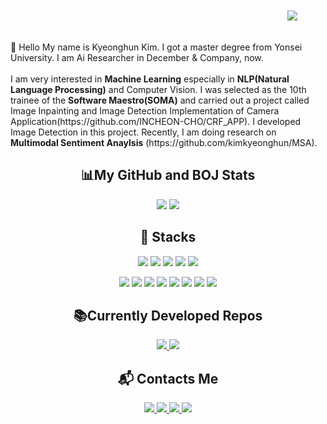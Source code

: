 <p align="right">
<img src="https://hits.seeyoufarm.com/api/count/incr/badge.svg?url=https%3A%2F%2Fgithub.com%2Fkimkyeonghun&count_bg=%2379C83D&title_bg=%23555555&icon=&icon_color=%23E7E7E7&title=hits&edge_flat=false" style="height: auto; margin-left : 25px; margin-right: 25px; padding: 20px;"/>
</p>
👋 Hello My name is Kyeonghun Kim. I got a master degree from Yonsei University. I am Ai Researcher in December & Company, now. <br><br>
I am very interested in <b>Machine Learning</b> especially in <b>NLP(Natural Language Processing)</b> and Computer Vision. I was selected as the 10th trainee of the <b>Software Maestro(SOMA)</b> and carried out a project called Image Inpainting and Image Detection Implementation of Camera Application(https://github.com/INCHEON-CHO/CRF_APP). I developed Image Detection in this project. Recently, I am doing research on <b>Multimodal Sentiment Anaylsis</b> (https://github.com/kimkyeonghun/MSA).
<center><h2>&#128202;My GitHub and BOJ Stats</h2></center>
<p align="center">
  <img src="https://github-readme-stats.vercel.app/api?username=kimkyeonghun&hide=prs,issues&count_private=true&show_icons=true&theme=synthwave">
  <img src="http://mazassumnida.wtf/api/v2/generate_badge?boj=kkh115505">
</p>
<center><h2>&#128295; Stacks </h2></center>
<p align="center">
<img src="http://img.shields.io/badge/Python-3766AB?style=flat-square&logo=Python&logoColor=white">
<img src="http://img.shields.io/badge/Scala-F1E8E8?style=flat-square&logo=scala&logoColor=FF0000">
<img src="http://img.shields.io/badge/C++-00599C?style=flat-square&logo=C%2B%2B&logoColor=white">
<img src="http://img.shields.io/badge/Tensorflow-FAF9F9?style=flat-square&logo=tensorflow&logoColor=FF8E00">
<img src="http://img.shields.io/badge/Pytorch-FAF9F9?style=flat-square&logo=pytorch&logoColor=FF8E00">
</p>
<p align="center">
<img src="http://img.shields.io/badge/Kafka-white?style=flat-square&logo=Apache%20kafka&logoColor=black">
<img src="http://img.shields.io/badge/Redis-E2D7D3?style=flat-square&logo=redis&logoColor=FF0000">
<img src="http://img.shields.io/badge/MySQL-E6B91E?style=flat-square&logo=mysql&logoColor=black">
<img src="http://img.shields.io/badge/GCP-333664?style=flat-square&logo=Google Cloud&logoColor=white">
<img src="http://img.shields.io/badge/Django-092E20?style=flat-square&logo=django&logoColor=white">
<img src="http://img.shields.io/badge/Selenium-3DDC84?style=flat-square&logo=selenium&logoColor=white">
<img src="http://img.shields.io/badge/Linux-007396?style=flat-square&logo=linux&logoColor=white">
<img src="http://img.shields.io/badge/Git-FFFFFF?style=flat-square&logo=git&logoColor=orange">
</p>
<center><h2>&#128218;Currently Developed Repos</h2></center>
<div align="center">
<a href="https://github.com/kimkyeonghun/MSA">
<img src="https://github-readme-stats.vercel.app/api/pin/?username=kimkyeonghun&repo=MSA">
</a>
  <a href="https://github.com/addb-swstarlab/DRT">
<img src="https://github-readme-stats.vercel.app/api/pin/?username=addb-swstarlab&repo=DRT">
  </a>
</div>
<!--
[![Top Langs](https://github-readme-stats.vercel.app/api/top-langs/?username=kimkyeonghun&hide=Jupyter%20Notebook)](https://github.com/anuraghazra/github-readme-stats)
-->
<center><h2>&#128236; Contacts Me</h2></center>
<p align="center">
<a href="https://codedrive.tistory.com/">
<img src="http://img.shields.io/badge/-Tech%20blog-black?style=flat-square&logo=github&link=https://codedrive.tistory.com/">
</a>
<a href="mailto:kkh115505@gmail.com">
<img src="http://img.shields.io/badge/Gmail-red?style=flat-square&logo=Gmail&logoColor=white&link=mailto:kkh115505@gmail.com">
</a>
<a href="https://www.facebook.com/kkh115505">
<img src="http://img.shields.io/badge/Facebook-blue?style=flat-square&logo=Facebook&logoColor=white&link=www.facebook.com/kkh115505">
</a>
<a href="https://www.instagram.com/hun_dred100/">
<img src="http://img.shields.io/badge/Insta-ff69b4?style=flat-square&logo=Instagram&logoColor=white&link=https://www.instagram.com/hun_dred100/">
</a>
</p>
